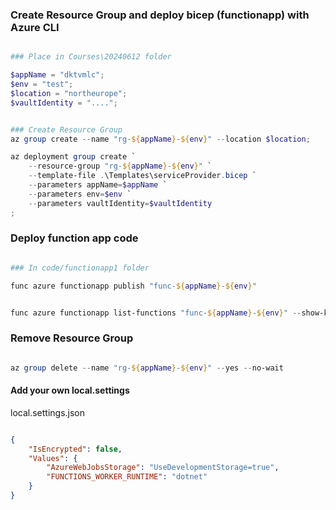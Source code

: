 ### Create Resource Group and deploy bicep (functionapp) with Azure CLI

```powershell

### Place in Courses\20240612 folder

$appName = "dktvmlc";
$env = "test";
$location = "northeurope";
$vaultIdentity = "....";


### Create Resource Group
az group create --name "rg-${appName}-${env}" --location $location;

az deployment group create `
    --resource-group "rg-${appName}-${env}" `
    --template-file .\Templates\serviceProvider.bicep `
    --parameters appName=$appName `
    --parameters env=$env `
    --parameters vaultIdentity=$vaultIdentity
;


```

### Deploy function app code

```powershell

### In code/functionapp1 folder

func azure functionapp publish "func-${appName}-${env}"


func azure functionapp list-functions "func-${appName}-${env}" --show-keys

```

### Remove Resource Group

```powershell

az group delete --name "rg-${appName}-${env}" --yes --no-wait

```


#### Add your own local.settings

local.settings.json

```json

{
    "IsEncrypted": false,
    "Values": {
        "AzureWebJobsStorage": "UseDevelopmentStorage=true",
        "FUNCTIONS_WORKER_RUNTIME": "dotnet"
    }
}

```